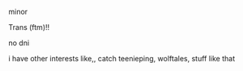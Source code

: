 
minor

Trans (ftm)!!

no dni

i have other interests like,, catch teenieping, wolftales, stuff like that
